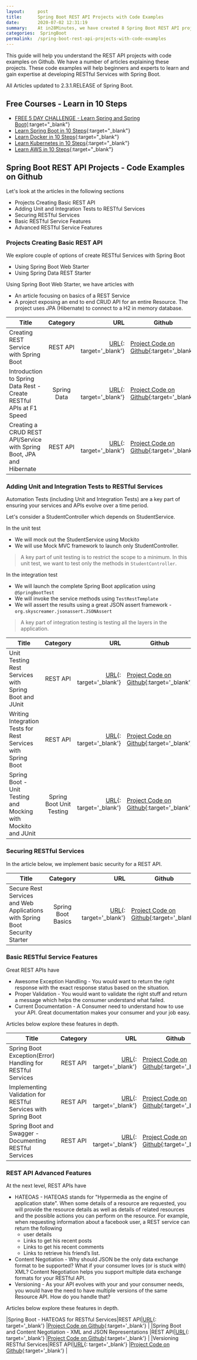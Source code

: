 ```yaml
---
layout:     post
title:      Spring Boot REST API Projects with Code Examples
date:       2020-07-02 12:31:19
summary:    At in28Minutes, we have created 8 Spring Boot REST API projects with code examples on Github. We have 10+ tutorial articles explaining these projects.  These code examples will help beginners and experts to learn and gain expertise at developing RESTful Services with Spring Boot.
categories:  SpringBoot
permalink:  /spring-boot-rest-api-projects-with-code-examples
---
```


This guide will help you understand the REST API projects with code examples on Github. We have a number of articles explaining these projects.  These code examples will help beginners and experts to learn and gain expertise at developing RESTful Services with Spring Boot. 

All Articles updated to 2.3.1.RELEASE of Spring Boot.
 
## Free Courses - Learn in 10 Steps

- [FREE 5 DAY CHALLENGE - Learn Spring and Spring Boot](https://links.in28minutes.com/SBT-Page-Top-LearningChallenge-SpringBoot){:target="_blank"}
- [Learn Spring Boot in 10 Steps](https://links.in28minutes.com/in28minutes-10steps-springboot){:target="_blank"}
- [Learn Docker in 10 Steps](https://links.in28minutes.com/in28minutes-10steps-docker){:target="_blank"}
- [Learn Kubernetes in 10 Steps](https://links.in28minutes.com/in28minutes-10steps-k8s){:target="_blank"}
- [Learn AWS in 10 Steps](https://links.in28minutes.com/in28minutes-10steps-aws-beanstalk){:target="_blank"}


 
## Spring Boot REST API Projects - Code Examples on Github

Let's look at the articles in the following sections
- Projects Creating Basic REST API 
- Adding Unit and Integration Tests to RESTful Services
- Securing RESTful Services
- Basic RESTful Service Features
- Advanced RESTful Service Features

### Projects Creating Basic REST API

We explore couple of options of create RESTful Services with Spring Boot
- Using Spring Boot Web Starter
- Using Spring Data REST Starter

Using Spring Boot Web Starter, we have articles with 
- An article focusing on basics of a REST Service
- A project exposing an end to end CRUD API for an entire Resource. The project uses JPA (Hibernate) to connect to a H2 in memory database.

|Title|Category|URL|Github|
| -------------------- |:------------------:|---------------:|--------------|
|Creating REST Service with Spring Boot|REST API|[URL](http://www.springboottutorial.com/creating-rest-service-with-spring-boot){: target='_blank'}  |[Project Code on Github](https://github.com/in28minutes/spring-boot-examples/tree/master/spring-boot-rest-services){:target='_blank'} |
|Introduction to Spring Data Rest - Create RESTful APIs at F1 Speed|Spring Data|[URL](http://www.springboottutorial.com/introduction-to-spring-data-rest-using-spring-boot){: target='_blank'}  |[Project Code on Github](https://github.com/in28minutes/spring-boot-examples/tree/master/spring-boot-2-jpa-spring-data-rest){:target='_blank'} |
|Creating a CRUD REST API/Service with Spring Boot, JPA and Hibernate|REST API|[URL](http://www.springboottutorial.com/spring-boot-crud-rest-service-with-jpa-hibernate){: target='_blank'}  |[Project Code on Github](https://github.com/in28minutes/spring-boot-examples/tree/master/spring-boot-2-rest-service-basic){:target='_blank'} |

### Adding Unit and Integration Tests to RESTful Services

Automation Tests (including Unit and Integration Tests) are a key part of ensuring your services and APIs evolve over a time period.

Let's consider a StudentController which depends on StudentService.

In the unit test
- We will mock out the StudentService using Mockito
- We will use Mock MVC framework to launch only StudentController. 

> A key part of unit testing is to restrict the scope to a minimum. In this unit test, we want to test only the methods in `StudentController`.

In the integration test

- We will launch the complete Spring Boot application using `@SpringBootTest`
- We will invoke the service methods using `TestRestTemplate`
- We will assert the results using a great JSON assert framework - `org.skyscreamer.jsonassert.JSONAssert`

> A key part of integration testing is testing all the layers in the application.

|Title|Category|URL|Github|
| -------------------- |:------------------:|---------------:|--------------|
|Unit Testing Rest Services with Spring Boot and JUnit|REST API|[URL](http://www.springboottutorial.com/unit-testing-for-spring-boot-rest-services){: target='_blank'}  |[Project Code on Github](https://github.com/in28minutes/spring-boot-examples/tree/master/spring-boot-rest-services-with-unit-and-integration-tests){:target='_blank'} |
|Writing Integration Tests for Rest Services with Spring Boot|REST API|[URL](http://www.springboottutorial.com/integration-testing-for-spring-boot-rest-services){: target='_blank'}  |[Project Code on Github](https://github.com/in28minutes/spring-boot-examples/tree/master/spring-boot-rest-services-with-unit-and-integration-tests){:target='_blank'} |
|Spring Boot - Unit Testing and Mocking with Mockito and JUnit|Spring Boot Unit Testing|[URL](http://www.springboottutorial.com/spring-boot-unit-testing-and-mocking-with-mockito-and-junit){: target='_blank'}  |[Project Code on Github](https://github.com/in28minutes/spring-boot-examples/tree/master/spring-boot-tutorial-basics){:target='_blank'} |

### Securing RESTful Services

In the article below, we implement basic security for a REST API.

|Title|Category|URL|Github|
| -------------------- |:------------------:|---------------:|--------------|
|Secure Rest Services and Web Applications with Spring Boot Security Starter|Spring Boot Basics|[URL](http://www.springboottutorial.com/securing-rest-services-with-spring-boot-starter-security){: target='_blank'}  |[Project Code on Github](https://github.com/in28minutes/spring-boot-examples/tree/master/spring-boot-rest-services){:target='_blank'} |


### Basic RESTful Service Features

Great REST APIs have
- Awesome Exception Handling - You would want to return the right response with the exact response status based on the situation.
- Proper Validation - You would want to validate the right stuff and return a message which helps the consumer understand what failed.
- Current Documentation - A Consumer need to understand how to use your API. Great documentation makes your consumer and your job easy.

Articles below explore these features in depth.

|Title|Category|URL|Github|
| -------------------- |:------------------:|---------------:|--------------|
|Spring Boot Exception(Error) Handling for RESTful Services|REST API|[URL](http://www.springboottutorial.com/spring-boot-exception-handling-for-rest-services){: target='_blank'}  |[Project Code on Github](https://github.com/in28minutes/spring-boot-examples/tree/master/spring-boot-2-rest-service-exception-handling){:target='_blank'} |
|Implementing Validation for RESTful Services with Spring Boot|REST API|[URL](http://www.springboottutorial.com/spring-boot-validation-for-rest-services){: target='_blank'}  |[Project Code on Github](https://github.com/in28minutes/spring-boot-examples/tree/master/spring-boot-2-rest-service-validation){:target='_blank'} |
|Spring Boot and Swagger - Documenting RESTful Services|REST API|[URL](http://www.springboottutorial.com/spring-boot-swagger-documentation-for-rest-services){: target='_blank'}  |[Project Code on Github](https://github.com/in28minutes/spring-boot-examples/tree/master/spring-boot-2-rest-service-with-swagger){:target='_blank'} |

### REST API Advanced Features

At the next level, REST APIs have 
- HATEOAS - HATEOAS stands for "Hypermedia as the engine of application state". When some details of a resource are requested, you will provide the resource details as well as details of related resources and the possible actions you can perform on the resource. For example, when requesting information about a facebook user, a REST service can return the following
    - user details 
    - Links to get his recent posts
    - Links to get his recent comments 
    - Links to retrieve his friend’s list.
- Content Negotiation - Why should JSON be the only data exchange format to be supported? What if your consumer loves (or is stuck with) XML? Content Negotiation helps you support multiple data exchange formats for your RESTful API.
- Versioning - As your API evolves with your and your consumer needs, you would have the need to have multiple versions of the same Resource API. How do you handle that?

Articles below explore these features in depth.

|Spring Boot - HATEOAS for RESTful Services|REST API|[URL](http://www.springboottutorial.com/spring-boot-hateoas-for-rest-services){: target='_blank'}  |[Project Code on Github](https://github.com/in28minutes/spring-boot-examples/tree/master/spring-boot-2-rest-service-with-hateoas){:target='_blank'} |
|Spring Boot and Content Negotiation - XML and JSON Representations |REST API|[URL](http://www.springboottutorial.com/spring-boot-content-negotiation-with-xml-json-representations){: target='_blank'}  |[Project Code on Github](https://github.com/in28minutes/spring-boot-examples/tree/master/spring-boot-2-rest-service-content-negotiation){:target='_blank'} |
|Versioning RESTful Services|REST API|[URL](http://www.springboottutorial.com/spring-boot-versioning-for-rest-services){: target='_blank'}  |[Project Code on Github](https://github.com/in28minutes/spring-boot-examples/tree/master/spring-boot-2-rest-service-versioning){:target='_blank'} |


